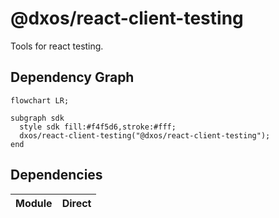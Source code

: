 # @dxos/react-client-testing

Tools for react testing.
## Dependency Graph
```mermaid
flowchart LR;

subgraph sdk
  style sdk fill:#f4f5d6,stroke:#fff;
  dxos/react-client-testing("@dxos/react-client-testing");
end

```
## Dependencies
| Module | Direct |
|---|---|
